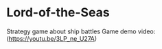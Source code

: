 # Lord-of-the-Seas
Strategy game about ship battles
Game demo video: (https://youtu.be/3LP_ne_U27A)
